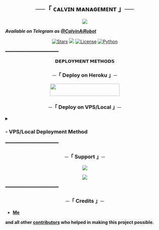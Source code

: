 <h2 align="center">
    ──「 ᴄᴀʟᴠɪɴ ᴍᴀɴᴀɢᴇᴍᴇɴᴛ 」──
</h2>

<p align="center">
  <img src="https://files.catbox.moe/pp9026.jpg">
</p>

**_Available on Telegram as [@CalvinAiRobot](https://t.me/CalvinAiRobot)_**

<p align="center">
<a href="https://github.com/petinggint/managevin/stargazers"><img src="https://img.shields.io/github/stars/petinggint/managevin?color=black&logo=github&logoColor=black&style=for-the-badge" alt="Stars"/></a>
<a href="https://github.com/petinggint/managevin/network/members"> <img src="https://img.shields.io/github/forks/petinggint/managevin?color=black&logo=github&logoColor=black&style=for-the-badge"/></a>
<a href="https://github.com/petinggint/managevin/blob/master/LICENSE"> <img src="https://img.shields.io/badge/License-MIT-blueviolet?style=for-the-badge" alt="License"/></a>
<a href="https://www.python.org/"> <img src="https://img.shields.io/badge/Written%20in-Python-skyblue?style=for-the-badge&logo=python" alt="Python"/></a>
</p>

━━━━━━━━━━━━━━━━━━━━

<p align="center">
<b>𝗗𝗘𝗣𝗟𝗢𝗬𝗠𝗘𝗡𝗧 𝗠𝗘𝗧𝗛𝗢𝗗𝗦</b>
</p>

<h3 align="center">
    ─「 Deploy on Heroku 」─
</h3>

<p align="center"><a href="https://dashboard.heroku.com/new?template=https://github.com/petinggint/managevin"> <img src="https://img.shields.io/badge/Deploy%20On%20Heroku-black?style=for-the-badge&logo=heroku" width="220" height="38.45"/></a></p>


<h3 align="center">
    ─「 Deploy on VPS/Local 」─
</h3>

<details>
<summary><h3>
- <b>VPS/Local Deployment Method</b>
</h3></summary>

- Get your [Necessary Variables](https://github.com/petinggint/managevin/blob/master/FallenRobot/config.py)
- Upgrade and Update by :
`sudo apt-get update && sudo apt-get upgrade -y`
- Install required packages by :
`sudo apt-get install python3-pip -y`
- Install pip by :
`sudo pip3 install -U pip`
- Clone the repository by :
`git clone https://github.com/petinggint/managevin && cd managevin`
- Install/Upgrade setuptools by :
`pip3 install --upgrade pip setuptools`
- Install requirements by :
`pip3 install -U -r requirements.txt`
- Fill your variables in config by :
`vi FallenRobot/config.py`

Press `I` on the keyboard for editing config

Press `Ctrl+C` when you're done with editing config and `:wq` to save the config
- Install tmux to keep running your bot when you close the terminal by :
`sudo apt install tmux && tmux`
- Finally run the bot by :
`python3 -m FallenRobot`
- For getting out from tmux session

Press `Ctrl+b` and then `d`

<p align="center">
  <img src="https://files.catbox.moe/pp9026.jpg">
</p>

</details>
━━━━━━━━━━━━━━━━━━━━

<h3 align="center">
    ─「 Support 」─
</h3>

<p align="center">
<a href="https://telegram.me/UcalMeVin"><img src="https://img.shields.io/badge/-Support%20Group-blue.svg?style=for-the-badge&logo=Telegram"></a>
</p>
<p align="center">
<a href="https://telegram.me/InfoRobotCalvin"><img src="https://img.shields.io/badge/-Support%20Channel-blue.svg?style=for-the-badge&logo=Telegram"></a>
</p>

━━━━━━━━━━━━━━━━━━━━

<h3 align="center">
    ─「 Credits 」─
</h3>

- <b>[Me](https://github.com/petinggint)</b>
 
<b>and all other [contributors](https://github.com/petinggint/managevin/graphs/contributors) who helped in making this project possible.</b>
